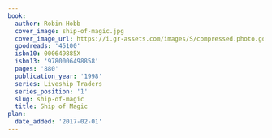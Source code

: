```yaml
---
book:
  author: Robin Hobb
  cover_image: ship-of-magic.jpg
  cover_image_url: https://i.gr-assets.com/images/S/compressed.photo.goodreads.com/books/1360507722l/45100._SX98_.jpg
  goodreads: '45100'
  isbn10: 000649885X
  isbn13: '9780006498858'
  pages: '880'
  publication_year: '1998'
  series: Liveship Traders
  series_position: '1'
  slug: ship-of-magic
  title: Ship of Magic
plan:
  date_added: '2017-02-01'
---
```

